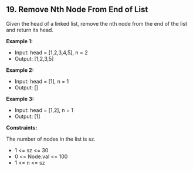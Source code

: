 ## 19. Remove Nth Node From End of List

Given the head of a linked list, remove the nth node from the end of the list and return its head.

**Example 1:**

- Input: head = [1,2,3,4,5], n = 2
- Output: [1,2,3,5]

**Example 2:**

- Input: head = [1], n = 1
- Output: []

**Example 3:**

- Input: head = [1,2], n = 1
- Output: [1]

**Constraints:**

The number of nodes in the list is sz.
- 1 <= sz <= 30
- 0 <= Node.val <= 100
- 1 <= n <= sz